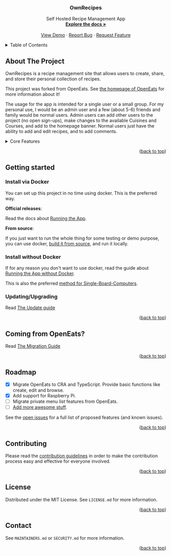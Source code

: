 <a name="readme-top"></a>
<!--
*** This README was bootstrapped with
*** (https://raw.githubusercontent.com/othneildrew/Best-README-Template).
-->

<div align="center">
  <h3 align="center">OwnRecipes</h3>

  <p align="center">
    Self Hosted Recipe Management App
    <br />
    <a href="https://github.com/ownrecipes/OwnRecipes/tree/master/docs"><strong>Explore the docs »</strong></a>
    <br />
    <br />
    <a href="https://ownrecipes.github.io/ownrecipes-web/">View Demo</a>
    ·
    <a href="https://github.com/ownrecipes/OwnRecipes/issues">Report Bug</a>
    ·
    <a href="https://github.com/ownrecipes/OwnRecipes/issues">Request Feature</a>
  </p>
</div>

<details>
  <summary>Table of Contents</summary>
  <ol>
    <li><a href="#about-the-project">About The Project</a></li>
    <li>
      <a href="#getting-started">Getting started</a>
      <ul>
        <li><a href="#install-via-docker">Install via Docker</a></li>
        <li><a href="#install-without-docker">Install without Docker</a></li>
        <li><a href="#updatingupgrading">Updating/Upgrading</a></li>
        <li><a href="#coming-from-openeats">Coming from OpenEats?</a></li>
      </ul>
    </li>
    <li><a href="#roadmap">Roadmap</a></li>
    <li><a href="#contributing">Contributing</a></li>
    <li><a href="#license">License</a></li>
    <li><a href="#contact">Contact</a></li>
  </ol>
</details>


## About The Project

OwnRecipes is a recipe management site that allows users to create, share, and store their personal collection of recipes.

This project was forked from OpenEats. See [the homepage of OpenEats](https://github.com/open-eats/OpenEats) for more information about it!

The usage for the app is intended for a single user or a small group. For my personal use, I would be an admin user and a few (about 5-6) friends and family would be normal users. Admin users can add other users to the project (no open sign-ups), make changes to the available Cuisines and Courses, and add to the homepage banner. Normal users just have the ability to add and edit recipes, and to add comments.

<details>
  <summary>Core Features</summary>
  <ol>
    <li>Creating, viewing, sharing, and editing recipes.</li>
    <li>Ingredients can be grouped, and recipes include other recipes.</li>
    <li>Update serving information on the fly.</li>
    <li>Browsing and searching for recipes.</li>
    <li>Random search for explorers.</li>
    <li>Comments and ratings for recipes.</li>
    <li>Beautiful responsive design.</li>
  </ol>
</details>

<p align="right">(<a href="#readme-top">back to top</a>)</p>

## Getting started

### Install via Docker

You can set up this project in no time using docker. This is the preferred way.

**Official releases**:

Read the docs about [Running the App](docs/Running_the_App.md).

**From source**:

If you just want to run the whole thing for some testing or demo purpose, you can use docker, [build it from source](docs/Running_the_App_in_dev.md), and run it locally.

### Install without Docker

If for any reason you don't want to use docker, read the guide about [Running the App without Docker](docs/Running_the_App_Without_Docker.md).

This is also the preferred [method for Single-Board-Computers](docs/Running_the_App_Tricks.md/#single-board-computer).

### Updating/Upgrading

Read [The Update guide](docs/Updating_the_App.md)

<p align="right">(<a href="#readme-top">back to top</a>)</p>

## Coming from OpenEats?

Read [The Migration Guide](docs/Migrate_from_OpenEats.md)

<p align="right">(<a href="#readme-top">back to top</a>)</p>

## Roadmap

- [x] Migrate OpenEats to CRA and TypeScript. Provide basic functions like create, edit and browse.
- [x] Add support for Raspberry Pi.
- [ ] Migrate private menu list features from OpenEats.
- [ ] [Add more awesome stuff](https://github.com/ownrecipes/OwnRecipes/issues).

See the [open issues](https://github.com/ownrecipes/OwnRecipes/issues) for a full list of proposed features (and known issues).

<p align="right">(<a href="#readme-top">back to top</a>)</p>

## Contributing

Please read the [contribution guidelines](CONTRIBUTING.md) in order to make the contribution process easy and effective for everyone involved.

<p align="right">(<a href="#readme-top">back to top</a>)</p>

## License

Distributed under the MIT License. See `LICENSE.md` for more information.

<p align="right">(<a href="#readme-top">back to top</a>)</p>

## Contact

See `MAINTAINERS.md` or `SECURITY.md` for more information.

<p align="right">(<a href="#readme-top">back to top</a>)</p>
